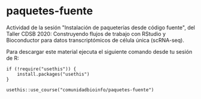 # paquetes-fuente

Actividad de la sesión "Instalación de paqueterías desde código fuente", del Taller CDSB 2020: Construyendo flujos de trabajo con RStudio y Bioconductor para datos transcriptómicos de célula única (scRNA-seq).


Para descargar este material ejecuta el siguiente comando desde tu sesión de R:

```
if (!require("usethis")) {
    install.packages("usethis")
}

usethis::use_course("comunidadbioinfo/paquetes-fuente")
```

